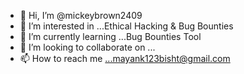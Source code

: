 - 👋 Hi, I’m @mickeybrown2409
- 👀 I’m interested in ...Ethical Hacking & Bug Bounties
- 🌱 I’m currently learning ...Bug Bounties Tool
- 💞️ I’m looking to collaborate on ...
- 📫 How to reach me ...mayank123bisht@gmail.com

<!---
mickeybrown2409/mickeybrown2409 is a ✨ special ✨ repository because its `README.md` (this file) appears on your GitHub profile.
You can click the Preview link to take a look at your changes.
--->

